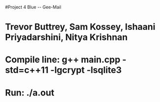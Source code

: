 #Project 4 Blue -- Gee-Mail

# Trevor Buttrey, Sam Kossey, Ishaani Priyadarshini, Nitya Krishnan

# Compile line: g++ main.cpp -std=c++11 -lgcrypt -lsqlite3
# Run: ./a.out